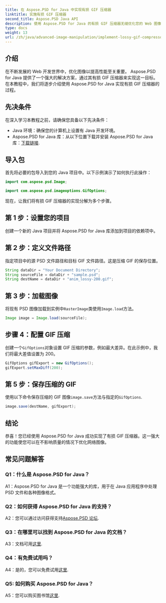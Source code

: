 ```yaml
---
title: 在 Aspose.PSD for Java 中实现有损 GIF 压缩器
linktitle: 实施有损 GIF 压缩器
second_title: Aspose.PSD Java API
description: 使用 Aspose.PSD for Java 的有损 GIF 压缩器无缝优化您的 Web 图像。请遵循我们的分步指南以高效实施。
type: docs
weight: 13
url: /zh/java/advanced-image-manipulation/implement-lossy-gif-compressor/
---
```

## 介绍

在不断发展的 Web 开发世界中，优化图像以提高性能至关重要。 Aspose.PSD for Java 提供了一个强大的解决方案，通过其有损 GIF 压缩器来实现这一目标。在本教程中，我们将逐步介绍使用 Aspose.PSD for Java 实现有损 GIF 压缩器的过程。

## 先决条件

在深入学习本教程之前，请确保您具备以下先决条件：

- Java 环境：确保您的计算机上设置有 Java 开发环境。
-  Aspose.PSD for Java 库：从以下位置下载并安装 Aspose.PSD for Java 库：[下载链接](https://releases.aspose.com/psd/java/).

## 导入包

首先将必要的包导入到您的 Java 项目中。以下示例演示了如何执行此操作：

```java
import com.aspose.psd.Image;

import com.aspose.psd.imageoptions.GifOptions;
```

现在，让我们将有损 GIF 压缩器的实现分解为多个步骤。

## 第 1 步：设置您的项目

创建一个新的 Java 项目并将 Aspose.PSD for Java 库添加到项目的依赖项中。

## 第 2 步：定义文件路径

指定项目中的源 PSD 文件路径和目标 GIF 文件路径。这是压缩 GIF 的保存位置。

```java
String dataDir = "Your Document Directory";
String sourceFile = dataDir + "sample.psd";
String destName = dataDir + "anim_lossy-200.gif";
```

## 第 3 步：加载图像

将现有 PSD 图像加载到实例中`RasterImage`类使用`Image.load`方法。

```java
Image image = Image.load(sourceFile);
```

## 步骤 4：配置 GIF 压缩

创建一个`GifOptions`对象设置 GIF 压缩的参数，例如最大差异。在此示例中，我们将最大差值设置为 200。

```java
GifOptions gifExport = new GifOptions();
gifExport.setMaxDiff(200);
```

## 第 5 步：保存压缩的 GIF

使用以下命令保存压缩的 GIF 图像`image.save`方法与指定的`GifOptions`.

```java
image.save(destName, gifExport);
```

## 结论

恭喜！您已经使用 Aspose.PSD for Java 成功实现了有损 GIF 压缩器。这一强大的功能使您可以在不影响质量的情况下优化网络图像。

## 常见问题解答

### Q1：什么是 Aspose.PSD for Java？

A1：Aspose.PSD for Java 是一个功能强大的库，用于在 Java 应用程序中处理 PSD 文件和各种图像格式。

### Q2：如何获得 Aspose.PSD for Java 的支持？

 A2：您可以通过访问获得支持[Aspose.PSD 论坛](https://forum.aspose.com/c/psd/34).

### Q3：在哪里可以找到 Aspose.PSD for Java 的文档？

A3：文档可用[这里](https://reference.aspose.com/psd/java/).

### Q4：有免费试用吗？

 A4：是的，您可以免费试用[这里](https://releases.aspose.com/).

### Q5: 如何购买 Aspose.PSD for Java？

 A5：您可以购买图书馆[这里](https://purchase.aspose.com/buy).